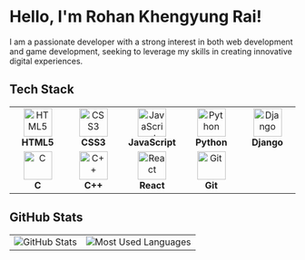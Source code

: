 #  Hello, I'm **Rohan Khengyung Rai**!




I am a passionate developer with a strong interest in both web development and game development, seeking to leverage my skills in creating innovative digital experiences.

## Tech Stack

<table>
  <tr>
    <td align="center" width="100">
      <img src="https://cdn.jsdelivr.net/gh/devicons/devicon/icons/html5/html5-original.svg" alt="HTML5" width="50" height="50" />
      <br /><b>HTML5</b>
    </td>
    <td align="center" width="100">
      <img src="https://cdn.jsdelivr.net/gh/devicons/devicon/icons/css3/css3-original.svg" alt="CSS3" width="50" height="50" />
      <br /><b>CSS3</b>
    </td>
    <td align="center" width="100">
      <img src="https://cdn.jsdelivr.net/gh/devicons/devicon/icons/javascript/javascript-original.svg" alt="JavaScript" width="50" height="50" />
      <br /><b>JavaScript</b>
    </td>
    <td align="center" width="100">
      <img src="https://cdn.jsdelivr.net/gh/devicons/devicon/icons/python/python-original.svg" alt="Python" width="50" height="50" />
      <br /><b>Python</b>
    </td>
    <td align="center" width="100">
      <img src="https://cdn.jsdelivr.net/gh/devicons/devicon/icons/django/django-plain.svg" alt="Django" width="50" height="50" />
      <br /><b>Django</b>
    </td>
  </tr>
  <tr>
    <td align="center" width="100">
      <img src="https://cdn.jsdelivr.net/gh/devicons/devicon/icons/c/c-original.svg" alt="C" width="50" height="50" />
      <br /><b>C</b>
    </td>
    <td align="center" width="100">
      <img src="https://cdn.jsdelivr.net/gh/devicons/devicon/icons/cplusplus/cplusplus-original.svg" alt="C++" width="50" height="50" />
      <br /><b>C++</b>
    </td>
    <td align="center" width="100">
      <img src="https://cdn.jsdelivr.net/gh/devicons/devicon/icons/react/react-original.svg" alt="React" width="50" height="50" />
      <br /><b>React</b>
    </td>
     <td align="center" width="100">
      <img src="https://cdn.jsdelivr.net/gh/devicons/devicon/icons/git/git-original.svg" alt="Git" width="50" height="50" />
      <br /><b>Git</b>
    </td>
  </tr>
</table>






## GitHub Stats
<table>
  <tr>
    <td>
      <img src="https://github-readme-stats.vercel.app/api?username=Rohan-Khengyung&show_icons=true&theme=radical" alt="GitHub Stats" />
    </td>
    <td>
      <img src="https://github-readme-stats.vercel.app/api/top-langs/?username=Rohan-Khengyung&layout=compact&theme=radical" alt="Most Used Languages" />
    </td>
  </tr>
</table>  





<!---  
Rohan-Khengyung/Rohan-Khengyung is a ✨ special ✨ repository because its `README.md` (this file) appears on your GitHub profile.  
You can click the Preview link to take a look at your changes.  
--->

